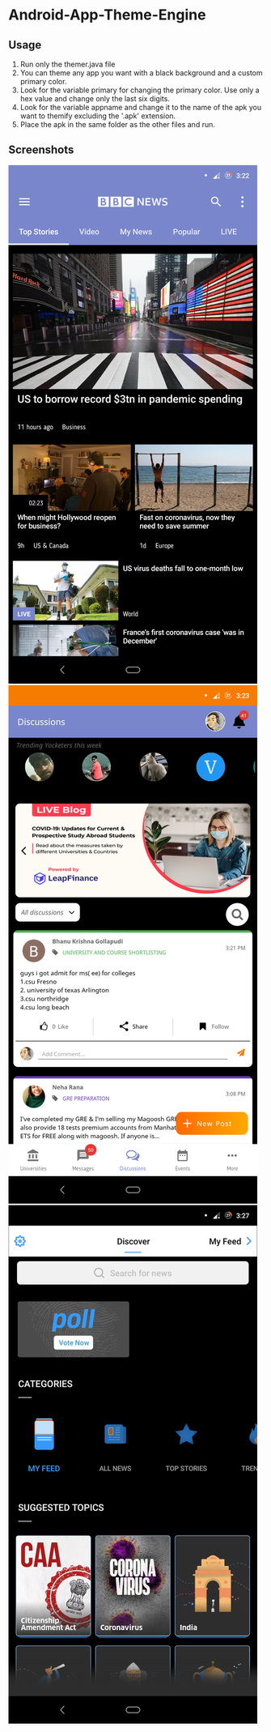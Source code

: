 # Android-App-Theme-Engine

## Usage
1. Run only the themer.java file
2. You can theme any app you want with a black background and a custom primary color.
3. Look for the variable primary for changing the primary color. Use only a hex value and change only the last six digits.
4. Look for the variable appname and change it to the name of the apk you want to themify excluding the '.apk' extension. 
5. Place the apk in the same folder as the other files and run.

## Screenshots
![alt text](https://github.com/keshav99/Android-App-Theme-Engine/blob/master/Screenshot1.png)
![alt text](https://github.com/keshav99/Android-App-Theme-Engine/blob/master/Screenshot2.png)
![alt text](https://github.com/keshav99/Android-App-Theme-Engine/blob/master/Screenshot3.png)
